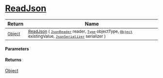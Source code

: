 # [ReadJson](./FeatureDescriptorJsonConverter-100664131.md)



| Return | Name | 
| --- | --- | 
| <sub>[Object](https://docs.microsoft.com/en-us/dotnet/api/System.Object)</sub>| <sub>[ReadJson](./FeatureDescriptorJsonConverter-100664131.md) ( [`JsonReader`](./FeatureDescriptorJsonConverter-100664131.md) reader, [`Type`](https://docs.microsoft.com/en-us/dotnet/api/System.Type) objectType, [`Object`](https://docs.microsoft.com/en-us/dotnet/api/System.Object) existingValue, [`JsonSerializer`](./FeatureDescriptorJsonConverter-100664131.md) serializer )</sub>| <br>


#### Parameters

#### Returns
[Object](https://docs.microsoft.com/en-us/dotnet/api/System.Object)<br>
